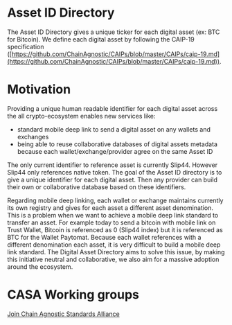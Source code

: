 # **Asset ID Directory**

The Asset ID Directory gives a unique ticker for each digital asset (ex: BTC for Bitcoin). We define each digital asset by following the CAIP-19 specification ([https://github.com/ChainAgnostic/CAIPs/blob/master/CAIPs/caip-19.md](https://github.com/ChainAgnostic/CAIPs/blob/master/CAIPs/caip-19.md)).

# Motivation

Providing a unique human readable identifier for each digital asset across the all crypto-ecosystem enables new services like:

- standard mobile deep link to send a digital asset on any wallets and exchanges
- being able to reuse collaborative databases of digital assets metadata because each wallet/exchange/provider agree on the same Asset ID

The only current identifier to reference asset is currently Slip44. However Slip44 only references native token. The goal of the Asset ID directory is to give a unique identifier for each digital asset. Then any provider can build their own  or collaborative database based on these identifiers.

Regarding mobile deep linking, each wallet or exchange maintains currently its own registry and gives for each asset a different asset denomination. This is a problem when we want to achieve a mobile deep link standard to transfer an asset. For example today to send a bitcoin with mobile link on Trust Wallet, Bitcoin is referenced as 0 (Slip44 index) but it is referenced as BTC for the Wallet Paytomat. Because each wallet references with a different denomination each asset, it is very difficult to build a mobile deep link standard. The Digital Asset Directory aims to solve this issue, by making this initiative neutral and collaborative, we also aim for a massive adoption around the ecosystem.

# CASA Working groups
[Join Chain Agnostic Standards Alliance](https://github.com/ChainAgnostic/CASA)
